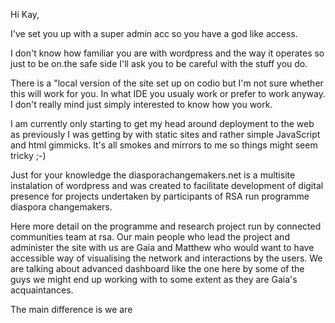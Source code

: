 Hi Kay,

I've set you up with a super admin acc so you have a god like access.

I don't know how familiar you are with wordpress and the way it operates so just to be on.the safe side I'll ask you to be careful with the stuff you do.

There is a "local version of the site set up on codio but I'm not sure whether this will work for you. In what IDE you usualy work or prefer to work anyway. I don't really mind just simply interested to know how you work.

I am currently only starting to get my head around deployment to the web as previously I was getting by with static sites and rather simple JavaScript and html gimmicks. It's all smokes and mirrors to me so things might seem tricky ;-)

Just for your knowledge the diasporachangemakers.net is a multisite instalation of wordpress and was created to facilitate development of digital presence for projects undertaken by participants of RSA run programme diaspora changemakers.

Here more detail on the programme and research project run by connected communities team at rsa. Our main people who lead the project and administer the site with us are Gaia and Matthew who would want to have accessible way of visualising the network and interactions by the users. We are talking about advanced dashboard like the one here by some of the guys we might end up working with to some extent as they are Gaia's acquaintances.

The main difference is we are 
